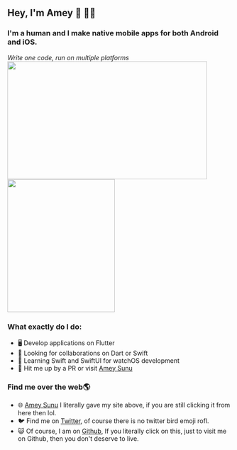 ## Hey, I'm Amey :wave:  :man_technologist:

### I'm a human and I make native mobile apps for both Android and iOS.

  *Write one code, run on multiple platforms*
  <br>
  <image src = "meme.jpg" width= "450" height= "266.625">
 <image src = "flutter.png" width = "242" height ="300">

### What exactly do I do:
* 🖥️ Develop applications on Flutter
* 🍁 Looking for collaborations on Dart or Swift
* 🙏 Learning Swift and SwiftUI for watchOS development
* 💁 Hit me up by a PR or visit [Amey Sunu](https://amey.live)

### Find me over the web🌎
* 🌐 [Amey Sunu](https://amey.live) I literally gave my site above, if you are still clicking it from here then lol.
* 🐦 Find me on [Twitter](https://twitter.com/ameysunu), of course there is no twitter bird emoji rofl.
* 😺 Of course, I am on [Github](https://github.com/ameysunu), If you literally click on this, just to visit me on Github, then you don't deserve to live.
